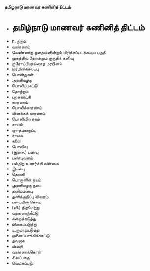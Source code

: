 **தமிழ்நாடு மாணவர் கணினித் திட்டம்**
- # தமிழ்நாடு மாணவர் கணினித் திட்டம்
- n. நிறம்
- வண்ணம்
- வெண்ணிற ஔதயினின்றும் பிரிக்கப்படக்கூடிய பகுதி
- முகத்தில் தோன்றும் குருதிக் கனிவு
- ஐரோப்பியரல்லாத மரபினம்
- மரபினக்கலப்பு
- பொன்துகள்
- அணியழகு
- போலிப்பகட்டு
- தோற்றம்
- புறக்காட்சி
- காரணம்
- போலிக்காரணம்
- விளக்கக் காரணம்
- போலிவிளக்கம்
- சாயல்
- ஔதமறைப்பு
- சாயம்
- களை
- பொலிவு
- (இசை.) பண்பு
- பண்புவளம்
- பல்திற உணர்ச்சி வன்மை
- இயல்பு
- தொனி
- பொருளின் நயம்
- அணியழகு நடை
- தனிப்பண்பு
- தனிக்குறிப்பு விவரம்
- படையின் கொடி
- (வி.) நிறமேற்று
- வணணந்தீட்டு
- கறைக்கடுத்து
- மிகைப்படுத்து
- உருமாறுபடுத்து
- முனைப்பாக்கிக்காட்டு
- தவறாக
- விவரி
- வண்ணங்கொள்
- சிவப்பாகு
- வெட்கப்படு.

